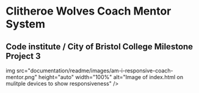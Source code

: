 # Clitheroe Wolves Coach Mentor System

## Code institute / City of Bristol College Milestone Project 3

img src="documentation/readme/images/am-i-responsive-coach-mentor.png" height="auto" width="100%" alt="Image of index.html on mulitple devices to show responsiveness" />
